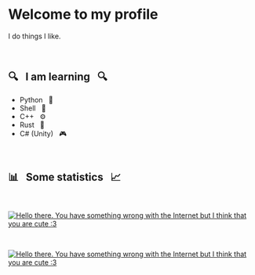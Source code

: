 # Welcome to my profile

I do things I like.

<br>

## 🔍 &nbsp; I am learning &nbsp; 🔍

+ Python &nbsp; 🐍
+ Shell &nbsp; 🐚
+ C++ &nbsp; ⚙️
+ Rust &nbsp; 🦀
+ C# (Unity) &nbsp; 🎮
<!-- + Kotlin &nbsp; ♨
+ HTML &nbsp; 📖
+ CSS &nbsp; 🎨
+ JavaScript &nbsp; 🛠️ -->

<br>

## 📊 &nbsp; Some statistics &nbsp; 📈

<div align="left">
<br>

  [![Hello there. You have something wrong with the Internet but I think that you are cute :3](https://github-readme-stats.vercel.app/api?username=Boiiterra&show_icons=true&include_all_commits=true&hide_border=true)](https://github.com/Boiiterra)

  <br>

  [![Hello there. You have something wrong with the Internet but I think that you are cute :3](https://www.codewars.com/users/Boiiterra/badges/small)](https://www.codewars.com/users/Boiiterra "I am on codewars")


<!-- <details>
<summary><h4>Time spent coding.</h4></summary>

[![Hello there. You have something wrong with the Internet but I think that you are cute :3](https://github-readme-stats.vercel.app/api/wakatime?username=Boiiterra&hide_border=true&custom_title=Time%20spent%20coding%20with%20...%20since%20April%203%202022:)](https://github.com/Boiiterra)

</details>
</div> -->
